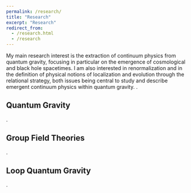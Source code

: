 ```yaml
---
permalink: /research/
title: "Research"
excerpt: "Research"
redirect_from:
  - /research.html
  - /research
---
```

My main research interest is the extraction of continuum physics from quantum gravity, focusing in particular on the emergence of cosmological and black hole spacetimes. I am also interested in renormalization and in the definition of physical notions of localization and evolution through the relational strategy, both issues being central to study and describe emergent continuum physics within quantum gravity.
.

<h2 id="active">
Quantum Gravity
</h2>

.

<h2 id="active">
Group Field Theories
</h2>

.

<h2 id="active">
Loop Quantum Gravity
</h2>

.
